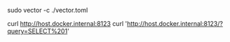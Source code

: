 sudo vector -c ./vector.toml



curl http://host.docker.internal:8123
curl 'http://host.docker.internal:8123/?query=SELECT%201'